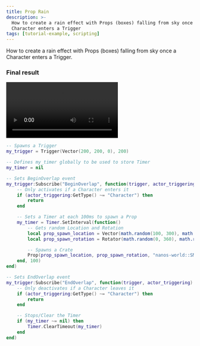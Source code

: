 ```yaml
---
title: Prop Rain
description: >-
  How to create a rain effect with Props (boxes) falling from sky once a
  Character enters a Trigger
tags: [tutorial-example, scripting]
---
```



How to create a rain effect with Props (boxes) falling from sky once a Character enters a Trigger.

### Final result

<video controls="true" allowfullscreen="true">
    <source src="/videos/docs/tutorials/prop-rain.mp4" type="video/mp4" />
</video>


```lua title="Server/Index.lua"
-- Spawns a Trigger
my_trigger = Trigger(Vector(200, 200, 0), 200)

-- Defines my_timer globally to be used to store Timer
my_timer = nil

-- Sets BeginOverlap event
my_trigger:Subscribe("BeginOverlap", function(trigger, actor_triggering)
    -- Only activates if a Character enters it
    if (actor_triggering:GetType() ~= "Character") then
        return
    end

    -- Sets a Timer at each 100ms to spawn a Prop
    my_timer = Timer.SetInterval(function()
        -- Gets random Location and Rotation
        local prop_spawn_location = Vector(math.random(100, 300), math.random(100, 300), math.random(800, 1200))
        local prop_spawn_rotation = Rotator(math.random(0, 360), math.random(0, 360), math.random(0, 360))

        -- Spawns a Crate
        Prop(prop_spawn_location, prop_spawn_rotation, "nanos-world::SM_Crate_07")
    end, 100)
end)

-- Sets EndOverlap event
my_trigger:Subscribe("EndOverlap", function(trigger, actor_triggering)
    -- Only deactivates if a Character leaves it
    if (actor_triggering:GetType() ~= "Character") then
        return
    end

    -- Stops/Clear the Timer
    if (my_timer ~= nil) then
        Timer.ClearTimeout(my_timer)
    end
end)
```


